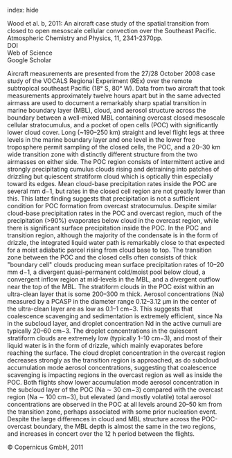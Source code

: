 index: hide

<div class="Citation">

  <div class="Citation-body">
    <div class="Citation-text">Wood et al. b, 2011: An aircraft case study of the spatial transition from closed to open mesoscale cellular convection over the Southeast Pacific. <span class="Article-journal">Atmospheric Chemistry and Physics, </span><span class="Article-volume">11, </span>2341-2370pp.</div>
    <div class="Citation-links">
      <div class="CitationLink" data-href="https://doi.org/10.5194/acp-11-2341-2011">
        <div class="CitationLink-icon CitationLink-Doi"></div>
        <div class="CitationLink-text">DOI</div>
      </div>
      <div class="CitationLink" data-href="http://cel.webofknowledge.com/InboundService.do?customersID=atyponcel&smartRedirect=yes&mode=FullRecord&IsProductCode=Yes&product=CEL&Init=Yes&Func=Frame&action=retrieve&SrcApp=literatum&SrcAuth=atyponcel&SID=7CNc3cIRaBKjGbSujFM&UT=WOS:000288368900029">
        <div class="CitationLink-icon CitationLink-Isi"></div>
        <div class="CitationLink-text">Web of Science</div>
      </div>
      <div class="CitationLink" data-href="https://scholar.google.com/scholar?q=10.5194/acp-11-2341-2011">
        <div class="CitationLink-icon CitationLink-Scholar"></div>
        <div class="CitationLink-text">Google Scholar</div>
      </div>
    </div>
  </div>
</div>

Aircraft measurements are presented from the 27/28 October 2008 case study of the VOCALS Regional Experiment (REx) over the remote subtropical southeast Pacific (18° S, 80° W). Data from two aircraft that took measurements approximately twelve hours apart but in the same advected airmass are used to document a remarkably sharp spatial transition in marine boundary layer (MBL), cloud, and aerosol structure across the boundary between a well-mixed MBL containing overcast closed mesoscale cellular stratocumulus, and a pocket of open cells (POC) with significantly lower cloud cover. Long (~190–250 km) straight and level flight legs at three levels in the marine boundary layer and one level in the lower free troposphere permit sampling of the closed cells, the POC, and a 20–30 km wide transition zone with distinctly different structure from the two airmasses on either side. The POC region consists of intermittent active and strongly precipitating cumulus clouds rising and detraining into patches of drizzling but quiescent stratiform cloud which is optically thin especially toward its edges.  Mean cloud-base precipitation rates inside the POC are several mm d−1, but rates in the closed cell region are not greatly lower than this. This latter finding suggests that precipitation is not a sufficient condition for POC formation from overcast stratocumulus. Despite similar cloud-base precipitation rates in the POC and overcast region, much of the precipitation (>90%) evaporates below cloud in the overcast region, while there is significant surface precipitation inside the POC. In the POC and transition region, although the majority of the condensate is in the form of drizzle, the integrated liquid water path is remarkably close to that expected for a moist adiabatic parcel rising from cloud base to top.  The transition zone between the POC and the closed cells often consists of thick "boundary cell" clouds producing mean surface precipitation rates of 10–20 mm d−1, a divergent quasi-permanent cold/moist pool below cloud, a convergent inflow region at mid-levels in the MBL, and a divergent outflow near the top of the MBL.  The stratiform clouds in the POC exist within an ultra-clean layer that is some 200–300 m thick. Aerosol concentrations (Na) measured by a PCASP in the diameter range 0.12–3.12 μm in the center of the ultra-clean layer are as low as 0.1–1 cm−3. This suggests that coalescence scavenging and sedimentation is extremely efficient, since Na in the subcloud layer, and droplet concentration Nd in the active cumuli are typically 20–60 cm−3. The droplet concentrations in the quiescent stratiform clouds are extremely low (typically 1–10 cm−3), and most of their liquid water is in the form of drizzle, which mainly evaporates before reaching the surface. The cloud droplet concentration in the overcast region decreases strongly as the transition region is approached, as do subcloud accumulation mode aerosol concentrations, suggesting that coalescence scavenging is impacting regions in the overcast region as well as inside the POC. Both flights show lower accumulation mode aerosol concentration in the subcloud layer of the POC (Na ∼ 30 cm−3) compared with the overcast region (Na ∼ 100 cm−3), but elevated (and mostly volatile) total aerosol concentrations are observed in the POC at all levels around 20–50 km from the transition zone, perhaps associated with some prior nucleation event. Despite the large differences in cloud and MBL structure across the POC-overcast boundary, the MBL depth is almost the same in the two regions, and increases in concert over the 12 h period between the flights.

<div class="Citation-copy">
&copy; Copernicus GmbH, 2011
</div>